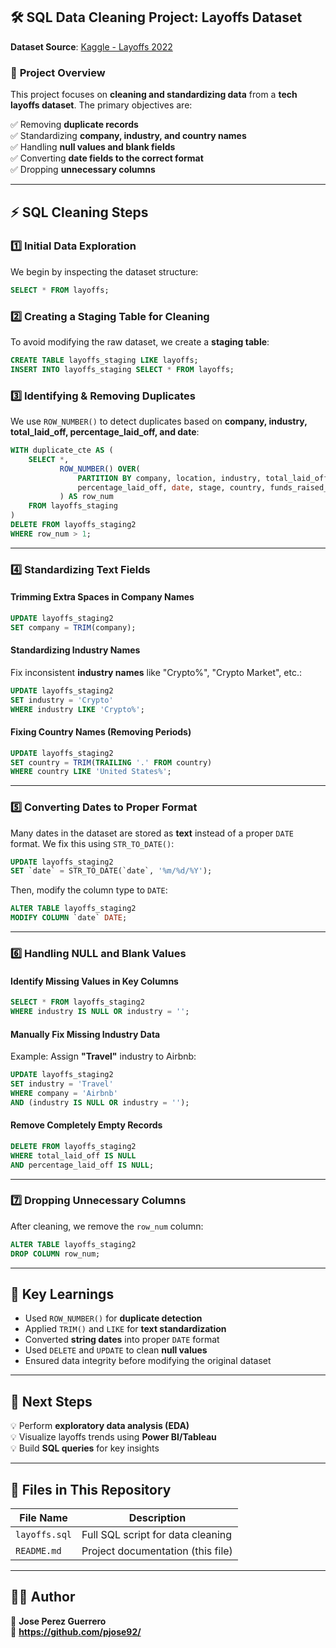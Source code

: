 ## 🛠 SQL Data Cleaning Project: Layoffs Dataset  

**Dataset Source**: [Kaggle - Layoffs 2022](https://www.kaggle.com/datasets/swaptr/layoffs-2022)  

### 📌 **Project Overview**  
This project focuses on **cleaning and standardizing data** from a **tech layoffs dataset**. The primary objectives are:  

✅ Removing **duplicate records**  
✅ Standardizing **company, industry, and country names**  
✅ Handling **null values and blank fields**  
✅ Converting **date fields to the correct format**  
✅ Dropping **unnecessary columns**  

---

## ⚡ **SQL Cleaning Steps**  

### 1️⃣ **Initial Data Exploration**
We begin by inspecting the dataset structure:  
```sql
SELECT * FROM layoffs;
```

### 2️⃣ **Creating a Staging Table for Cleaning**  
To avoid modifying the raw dataset, we create a **staging table**:  
```sql
CREATE TABLE layoffs_staging LIKE layoffs;
INSERT INTO layoffs_staging SELECT * FROM layoffs;
```

### 3️⃣ **Identifying & Removing Duplicates**
We use `ROW_NUMBER()` to detect duplicates based on **company, industry, total_laid_off, percentage_laid_off, and date**:  
```sql
WITH duplicate_cte AS (
    SELECT *,
           ROW_NUMBER() OVER(
               PARTITION BY company, location, industry, total_laid_off,
               percentage_laid_off, date, stage, country, funds_raised_millions
           ) AS row_num
    FROM layoffs_staging
)
DELETE FROM layoffs_staging2
WHERE row_num > 1;
```

---

### 4️⃣ **Standardizing Text Fields**  
#### **Trimming Extra Spaces in Company Names**  
```sql
UPDATE layoffs_staging2
SET company = TRIM(company);
```

#### **Standardizing Industry Names**  
Fix inconsistent **industry names** like "Crypto%", "Crypto Market", etc.:  
```sql
UPDATE layoffs_staging2
SET industry = 'Crypto'
WHERE industry LIKE 'Crypto%';
```

#### **Fixing Country Names (Removing Periods)**  
```sql
UPDATE layoffs_staging2
SET country = TRIM(TRAILING '.' FROM country)
WHERE country LIKE 'United States%';
```

---

### 5️⃣ **Converting Dates to Proper Format**  
Many dates in the dataset are stored as **text** instead of a proper `DATE` format. We fix this using `STR_TO_DATE()`:  
```sql
UPDATE layoffs_staging2
SET `date` = STR_TO_DATE(`date`, '%m/%d/%Y');
```
Then, modify the column type to `DATE`:  
```sql
ALTER TABLE layoffs_staging2
MODIFY COLUMN `date` DATE;
```

---

### 6️⃣ **Handling NULL and Blank Values**  
#### **Identify Missing Values in Key Columns**
```sql
SELECT * FROM layoffs_staging2
WHERE industry IS NULL OR industry = '';
```

#### **Manually Fix Missing Industry Data**
Example: Assign **"Travel"** industry to Airbnb:  
```sql
UPDATE layoffs_staging2
SET industry = 'Travel'
WHERE company = 'Airbnb'
AND (industry IS NULL OR industry = '');
```

#### **Remove Completely Empty Records**
```sql
DELETE FROM layoffs_staging2
WHERE total_laid_off IS NULL
AND percentage_laid_off IS NULL;
```

---

### 7️⃣ **Dropping Unnecessary Columns**  
After cleaning, we remove the `row_num` column:  
```sql
ALTER TABLE layoffs_staging2
DROP COLUMN row_num;
```

---

## 🌟 **Key Learnings**
- Used `ROW_NUMBER()` for **duplicate detection**  
- Applied `TRIM()` and `LIKE` for **text standardization**  
- Converted **string dates** into proper `DATE` format  
- Used `DELETE` and `UPDATE` to clean **null values**  
- Ensured data integrity before modifying the original dataset  

---

## 🚀 **Next Steps**
💡 Perform **exploratory data analysis (EDA)**  
💡 Visualize layoffs trends using **Power BI/Tableau**  
💡 Build **SQL queries** for key insights  

---

## 📂 **Files in This Repository**
| File Name  | Description |
|------------|------------|
| `layoffs.sql` | Full SQL script for data cleaning |
| `README.md`  | Project documentation (this file) |

---

## 👨‍💻 **Author**
🔹 **Jose Perez Guerrero**  
🔹 **https://github.com/pjose92/**  

